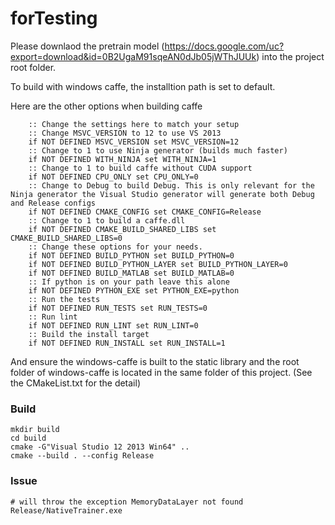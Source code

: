 # forTesting

Please downlaod the pretrain model (https://docs.google.com/uc?export=download&id=0B2UgaM91sqeAN0dJb05jWThJUUk) into the project root folder.

To build with windows caffe, the installtion path is set to default.

Here are the other options when building caffe

```
    :: Change the settings here to match your setup
    :: Change MSVC_VERSION to 12 to use VS 2013
    if NOT DEFINED MSVC_VERSION set MSVC_VERSION=12
    :: Change to 1 to use Ninja generator (builds much faster)
    if NOT DEFINED WITH_NINJA set WITH_NINJA=1
    :: Change to 1 to build caffe without CUDA support
    if NOT DEFINED CPU_ONLY set CPU_ONLY=0
    :: Change to Debug to build Debug. This is only relevant for the Ninja generator the Visual Studio generator will generate both Debug and Release configs
    if NOT DEFINED CMAKE_CONFIG set CMAKE_CONFIG=Release
    :: Change to 1 to build a caffe.dll
    if NOT DEFINED CMAKE_BUILD_SHARED_LIBS set CMAKE_BUILD_SHARED_LIBS=0
    :: Change these options for your needs.
    if NOT DEFINED BUILD_PYTHON set BUILD_PYTHON=0
    if NOT DEFINED BUILD_PYTHON_LAYER set BUILD_PYTHON_LAYER=0
    if NOT DEFINED BUILD_MATLAB set BUILD_MATLAB=0
    :: If python is on your path leave this alone
    if NOT DEFINED PYTHON_EXE set PYTHON_EXE=python
    :: Run the tests
    if NOT DEFINED RUN_TESTS set RUN_TESTS=0
    :: Run lint
    if NOT DEFINED RUN_LINT set RUN_LINT=0
    :: Build the install target
    if NOT DEFINED RUN_INSTALL set RUN_INSTALL=1

```

And ensure the windows-caffe is built to the static library and the root folder of windows-caffe is located in the same folder of this project. (See the CMakeList.txt for the detail)



### Build
```
mkdir build
cd build
cmake -G"Visual Studio 12 2013 Win64" ..
cmake --build . --config Release
```
### Issue
```
# will throw the exception MemoryDataLayer not found
Release/NativeTrainer.exe 
```
